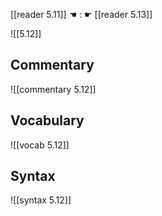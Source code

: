 [[reader 5.11]] ☚ : ☛ [[reader 5.13]]

![[5.12]]

## Commentary

![[commentary 5.12]]

## Vocabulary

![[vocab 5.12]]

## Syntax

![[syntax 5.12]]

